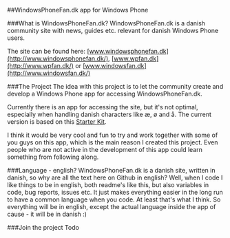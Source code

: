 ##WindowsPhoneFan.dk app for Windows Phone

###What is WindowsPhoneFan.dk?
WindowsPhoneFan.dk is a danish community site with news, guides etc. relevant for danish Windows Phone users.

The site can be found here: [www.windowsphonefan.dk](http://www.windowsphonefan.dk/), [www.wpfan.dk](http://www.wpfan.dk/) or [www.windowsfan.dk](http://www.windowsfan.dk/)

###The Project
The idea with this project is to let the community create and develop a Windows Phone app for accessing WindowsPhoneFan.dk.

Currently there is an app for accessing the site, but it's not optimal, especially when handling danish characters like æ, ø and å.
The current version is based on this [Starter Kit](https://github.com/ChrisKoenig/Windows-Phone-Starter-Kit-for-WordPress).

I think it would be very cool and fun to try and work together with some of you guys on this app, which is the main reason I created this project.
Even people who are not active in the development of this app could learn something from following along.

###Language - english?
WindowsPhoneFan.dk is a danish site, written in danish, so why are all the text here on Github in english? Well, when I code I like things to be in english, both readme's like this, but also variables in code, bug reports, issues etc. 
It just makes everything easier in the long run to have a common language when you code. At least that's what I think. So everything will be in english, except the actual language inside the app of cause - it will be in danish :)

###Join the project
Todo